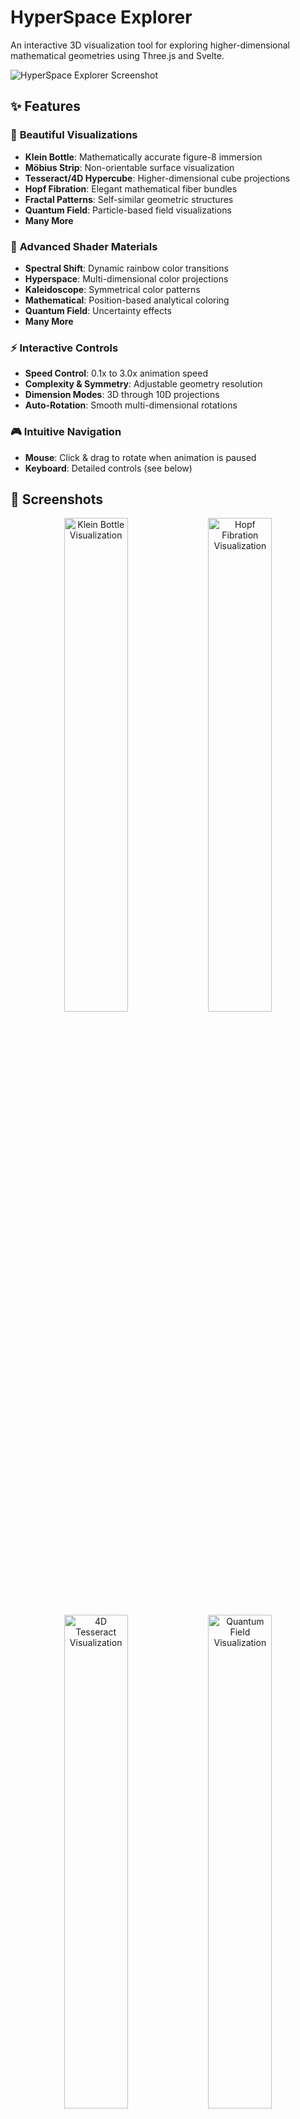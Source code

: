 # HyperSpace Explorer

An interactive 3D visualization tool for exploring higher-dimensional mathematical geometries using Three.js and Svelte.

![HyperSpace Explorer Screenshot](docs/media/screenshot.png)

## ✨ Features

### 🎨 **Beautiful Visualizations**
- **Klein Bottle**: Mathematically accurate figure-8 immersion 
- **Möbius Strip**: Non-orientable surface visualization
- **Tesseract/4D Hypercube**: Higher-dimensional cube projections
- **Hopf Fibration**: Elegant mathematical fiber bundles
- **Fractal Patterns**: Self-similar geometric structures
- **Quantum Field**: Particle-based field visualizations
- **Many More**

### 🌈 **Advanced Shader Materials**
- **Spectral Shift**: Dynamic rainbow color transitions
- **Hyperspace**: Multi-dimensional color projections
- **Kaleidoscope**: Symmetrical color patterns
- **Mathematical**: Position-based analytical coloring
- **Quantum Field**: Uncertainty effects
- **Many More**

### ⚡ **Interactive Controls**
- **Speed Control**: 0.1x to 3.0x animation speed
- **Complexity & Symmetry**: Adjustable geometry resolution
- **Dimension Modes**: 3D through 10D projections
- **Auto-Rotation**: Smooth multi-dimensional rotations

### 🎮 **Intuitive Navigation**
- **Mouse**: Click & drag to rotate when animation is paused
- **Keyboard**: Detailed controls (see below)

## 📸 Screenshots

<div align="center">
  <img src="docs/screenshots/klein-bottle-view.png" alt="Klein Bottle Visualization" width="45%"/>
  <img src="docs/screenshots/hopf-fibration-view.png" alt="Hopf Fibration Visualization" width="45%"/>
</div>

<div align="center">
  <img src="docs/screenshots/tesseract-4d-view.png" alt="4D Tesseract Visualization" width="45%"/>
  <img src="docs/screenshots/quantum-field-view.png" alt="Quantum Field Visualization" width="45%"/>
</div>

## 🎥 Demo

[![HyperSpace Explorer Demo](docs/media/demo-thumbnail.png)](docs/media/demo.mp4)

*Click to watch a demonstration of HyperSpace Explorer's features*

## 🚀 Quick Start

```bash
# Clone the repository
git clone https://github.com/Djosc/hyperspace-explorer.git
cd hyperspace-explorer

# Install dependencies
npm install

# Start development server
npm run dev

# Open http://localhost:3000
```

## 🎯 Controls

### Mouse Controls
- **Click + Drag**: Rotate geometry
- **Mouse Wheel**: Z-axis rotation  
- **Alt + Mouse Wheel**: Higher-dimensional rotation
- **Ctrl + Mouse Wheel**: Zoom in/out

### Keyboard Shortcuts
- **W/S**: Cycle through dimensions
- **Arrow Keys**: Rotate X/Y axes
- **Z/X**: Rotate Z-axis
- **Alt + Arrows**: Rotate W/V axes (4D+)
- **PageUp/PageDown**: Adjust dimension projection

## 🛠️ Tech Stack

- **Frontend**: Svelte + TypeScript
- **3D Graphics**: Three.js with custom shaders
- **Animation**: GSAP for smooth transitions
- **Build Tool**: Vite for fast development
- **Styling**: Modern CSS with backdrop filters

## 🌐 Browser Support

- ✅ **Chrome/Chromium** (recommended)
*Requires WebGL support. WebGL 2 recommended for optimal performance.*

## 📊 Performance Features

- **Automatic Quality Adjustment**: Adapts to device capabilities
- **WebGL 2/1 Fallback**: Ensures broad compatibility  
- **Frame Rate Monitoring**: Maintains smooth 60fps
- **Optimized Shaders**: Efficient GPU rendering

## 🎨 Geometry Types

### 🔘 **Topological Surfaces**
| Type | Mathematical Description | Key Features |
|------|-------------------------|--------------|
| **Klein Bottle** | Non-orientable surface with figure-8 immersion in ℝ³. Uses precise parametric equations with u < π conditional for proper self-intersection topology. | No distinct inside/outside, mathematically accurate curvature, 1,024+ vertices for smooth visualization |
| **Möbius Strip** | Single-sided surface with half-twist. Parametric: (R + v·cos(u/2))·cos(u), demonstrates fundamental topological concepts. | One-sided surface, continuous edge, proper twist mathematics |

### 📐 **Higher-Dimensional Projections**
| Type | Mathematical Description | Key Features |
|------|-------------------------|--------------|
| **Tesseract (4D Hypercube)** | 4-dimensional hypercube with perspective projection from 4D to 3D. All 16 vertices with correct edge connectivity and quaternion rotations. | 16 vertices, 32 edges, 8 cubic faces, smooth 4D rotation |
| **HyperCube (nD)** | Generalized n-dimensional cube with dynamic dimension projection (3D→10D). Uses bit manipulation for vertex generation. | Scalable dimensions, real-time projection, mathematical precision |
| **Hypersphere** | Higher-dimensional sphere projections with 4D component varying by position. Demonstrates sphere topology in multiple dimensions. | Smooth curved surfaces, dimension-based coloring, topological accuracy |

### 🌀 **Mathematical Fiber Bundles**
| Type | Mathematical Description | Key Features |
|------|-------------------------|--------------|
| **Hopf Fibration (Classic)** | S³→S² fiber bundle visualization. Each point on S² corresponds to a circle (fiber) in S³, creating beautiful interlocked circles. | Point-based fibers, mathematical accuracy, elegant structure |
| **Hopf Fibration (Tubes)** | Tube-based representation with radius 0.02 and 120 segments for smooth circular cross-sections. | Smooth 3D tubes, enhanced visibility, mathematical continuity |
| **Hopf Fibration (Ribbons)** | Ribbon-based visualization (width 0.08, thickness 0.015) showing the flow structure of the fibration. | Flowing ribbon geometry, dynamic materials, enhanced aesthetics |
| **Hopf Fibration (With Base Sphere)** | Educational version with visible base sphere showing the S² base space of the fibration. | Base sphere visible, clear mathematical structure, learning-focused |

### 🔢 **Fractal Geometries**
| Type | Mathematical Description | Key Features |
|------|-------------------------|--------------|
| **Julia Set (3D)** | 3D visualization of Julia set fractals using complex dynamics z²+c. Projects 3D positions to complex plane with dimension rotation. | Complex number iteration, escape-time coloring, higher-dimensional projection |
| **Fractal Patterns** | Self-similar recursive structures with configurable iteration depth. Uses tetrahedron subdivision for 3D fractal generation. | Recursive subdivision, infinite detail, mathematical self-similarity |
| **Koch Snowflake** | 3D interpretation of the Koch curve with triangular recursive patterns and random perturbations for organic appearance. | Recursive triangular patterns, organic randomization, fractal dimension |

### ⚛️ **Physics-Inspired Visualizations**
| Type | Mathematical Description | Key Features |
|------|-------------------------|--------------|
| **Quantum Field** | Particle-based field simulation with uncertainty principle and quantum entanglement effects. 3,000+ particles with physics-based motion. | Uncertainty visualization, entanglement effects, probabilistic motion |
| **Vortex** | Spiral structures with configurable complexity and symmetry. Mathematical spiral equations with upward flow. | Fluid-like motion, configurable parameters, smooth spiral mathematics |
| **Neuronal** | Network-based visualization with spherical node distribution and configurable connection density. | Graph theory structure, biological inspiration, network topology |

### 📏 **Mathematical Curves & Spirals**
| Type | Mathematical Description | Key Features |
|------|-------------------------|--------------|
| **Golden Spiral** | Logarithmic spiral based on the golden ratio φ (phi). Radius grows as φ^(t/2π) creating perfect mathematical proportions. | Golden ratio mathematics, natural proportions, infinite spiral |
| **Pi (π) Spiral** | Visualization based on digits of π. Direction changes based on even/odd digits, height varies by digit value. | π digit encoding, mathematical constant visualization, numerical art |
| **Torus Knot** | Parametric knot curves wound around a torus surface. Configurable p,q parameters determine knot type and complexity. | Knot theory mathematics, topological classification, smooth parametric curves |

### 🎭 **Aesthetic & Artistic Geometries**
| Type | Mathematical Description | Key Features |
|------|-------------------------|--------------|
| **Mandala** | Symmetrical patterns with configurable radial symmetry and complex layering. Mathematical polar coordinate transformations. | Radial symmetry, layered complexity, spiritual geometry |
| **Kaleidoscope** | Multi-symmetrical patterns with reflection and rotation groups. Creates complex geometric art from simple mathematical rules. | Reflection groups, rotational symmetry, mathematical art |

*Each geometry type includes real-time parameter adjustment, multiple rendering modes (solid/wireframe), and integration with the advanced shader material system.*

## 🔧 Development

```bash
# Development mode with hot reload
npm run dev

# Build for production
npm run build

# Preview production build
npm run preview
```

## 📝 License

MIT License - see [LICENSE](LICENSE) for details.

## 🙏 Acknowledgments

- Inspired by higher-dimensional mathematics and topology
- Built with modern web technologies for optimal performance  
- Special thanks to the Three.js and Svelte communities

---
